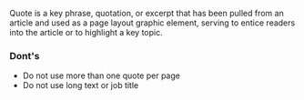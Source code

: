 Quote is a key phrase, quotation, or excerpt that has been pulled from an article and used as a page layout graphic element, serving to entice readers into the article or to highlight a key topic.


### Dont's

- Do not use more than one quote per page
- Do not use long text or job title

